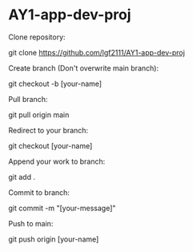 # AY1-app-dev-proj

Clone repository:

git clone https://github.com/lgf2111/AY1-app-dev-proj


Create branch (Don't overwrite main branch):

git checkout -b [your-name]


Pull branch:

git pull origin main


Redirect to your branch:

git checkout [your-name]


Append your work to branch:

git add .


Commit to branch:

git commit -m "[your-message]"


Push to main:

git push origin [your-name]